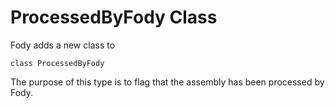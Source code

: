 <!--
GENERATED FILE - DO NOT EDIT
This file was generated by [MarkdownSnippets](https://github.com/SimonCropp/MarkdownSnippets).
Source File: /pages/mdsource/processedbyfody-class.source.md
To change this file edit the source file and then run MarkdownSnippets.
-->

# ProcessedByFody Class

Fody adds a new class to 

`class ProcessedByFody`

The purpose of this type is to flag that the assembly has been processed by Fody.
